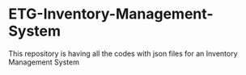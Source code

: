 # ETG-Inventory-Management-System
This repository is having all the codes with json files for an Inventory Management System 
